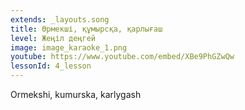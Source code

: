 ```yaml
---
extends: _layouts.song
title: Өрмекші, құмырсқа, қарлығаш
level: Жеңіл деңгей
image: image_karaoke_1.png
youtube: https://www.youtube.com/embed/XBe9PhGZwQw
lessonId: 4_lesson
---
```

Ormekshi, kumurska, karlygash
